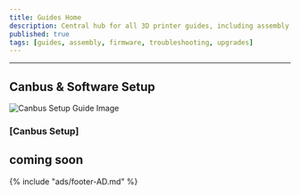 ```yaml
---
title: Guides Home
description: Central hub for all 3D printer guides, including assembly, setup, troubleshooting, and upgrades.
published: true
tags: [guides, assembly, firmware, troubleshooting, upgrades]
---
```


<!-- # **Guides for Voron 3D Printers**

Welcome to the **Guides Hub** — your central resource for step-by-step instructions, tutorials, and practical advice for building, maintaining, and upgrading your Voron 3D printer.

This page serves as a work-in-progress directory for guides. Check back often for new content and updates.

---

## **Assembly Guides**

![Assembly Guide Image](path/to/assembly-guide-photo.jpg)

### [Assembly Guides](path/to/assembly-guides.html)
Learn how to build your Voron printer step by step. This section will cover frame assembly, motion systems, wiring, and final calibration.  

**Why it's useful:**  
- Clear step-by-step instructions  
- Full assembly for all Voron models  
- Tips for a clean, error-free build  

[**View Assembly Guides**](path/to/assembly-guides.html)   -->

---

## **Canbus & Software Setup**

![Canbus Setup Guide Image](path/to/Canbus-guide-photo.jpg)

### [Canbus Setup]
coming soon
---

<!-- ## **Maintenance & Troubleshooting**

![Maintenance Guide Image](path/to/maintenance-guide-photo.jpg)

### [Maintenance & Troubleshooting](path/to/maintenance-guides.html)
Keep your printer running smoothly with regular maintenance and quick troubleshooting tips. Find solutions to the most common issues.  

**Why it's useful:**  
- Maintenance checklists to keep your printer in top shape  
- Troubleshooting steps for common errors  
- Tips for diagnosing wiring, sensors, and thermistors  

[**View Maintenance Guides**](path/to/maintenance-guides.html)  

---

## **Upgrades & Modifications**

![Upgrades Guide Image](path/to/upgrades-guide-photo.jpg)

### [Upgrades & Mods](path/to/upgrades-guides.html)
Take your printer to the next level with popular upgrades, mods, and custom features. Learn how to enhance print quality, speed, and ease of use.  

**Why it's useful:**  
- Upgrade guides for popular mods like Afterburner, Stealthburner, and Tap  
- Instructions on how to install and configure new hardware  
- Recommended upgrades for performance and quality improvements  

[**View Upgrade Guides**](path/to/upgrades-guides.html)  

---

## **Calibration & Tuning**

![Calibration Guide Image](path/to/calibration-guide-photo.jpg)

### [Calibration & Tuning](path/to/calibration-guides.html)
Fine-tune your Voron printer for peak performance. Learn how to calibrate flow rate, extrusion width, input shapers, and more.  

**Why it's useful:**  
- Calibration guides for flow rate, e-steps, and speed tuning  
- Input shaper tuning for Klipper  
- Instructions for calibrating Z-offset and first-layer height  

[**View Calibration Guides**](path/to/calibration-guides.html)  

---

> **Note:** This page is a work in progress. New guides will be added as they become available. Stay tuned for future updates! -->

{% include "ads/footer-AD.md" %}

